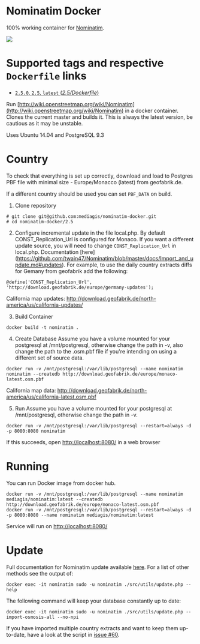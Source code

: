 # Nominatim Docker

100% working container for [Nominatim](https://github.com/twain47/Nominatim).

[![](https://images.microbadger.com/badges/image/mediagis/nominatim.svg)](https://microbadger.com/images/mediagis/nominatim "Get your own image badge on microbadger.com")

# Supported tags and respective `Dockerfile` links #

- [`2.5.0`, `2.5`, `latest`  (*2.5/Dockerfile*)](https://github.com/mediagis/nominatim-docker/tree/master/2.5)


Run [http://wiki.openstreetmap.org/wiki/Nominatim](http://wiki.openstreetmap.org/wiki/Nominatim) in a docker container. Clones the current master and builds it. This is always the latest version, be cautious as it may be unstable.

Uses Ubuntu 14.04 and PostgreSQL 9.3

# Country
To check that everything is set up correctly, download and load to Postgres PBF file with minimal size - Europe/Monacco (latest) from geofabrik.de.

If a different country should be used you can set `PBF_DATA` on build.

1. Clone repository

  ```
  # git clone git@github.com:mediagis/nominatim-docker.git
  # cd nominatim-docker/2.5
  ```

2. Configure incremental update in the file local.php. By default CONST_Replication_Url is configured for Monaco.
If you want a different update source, you will need to change `CONST_Replication_Url` in local.php. Documentation [here] (https://github.com/twain47/Nominatim/blob/master/docs/Import_and_update.md#updates). For example, to use the daily country extracts diffs for Gemany from geofabrik add the following:
  ```
  @define('CONST_Replication_Url', 'http://download.geofabrik.de/europe/germany-updates');
  ```
  California map updates: http://download.geofabrik.de/north-america/us/california-updates/

3. Build Container

  ```
  docker build -t nominatim .
  ```

4. Create Database
  Assume you have a volume mounted for your postgresql at /mnt/postgresql, otherwise change the path
  in -v, also change the path to the .osm.pbf file if you're intending on using a different set of
  source data.
  ```
  docker run -v /mnt/postgresql:/var/lib/postgresql --name nominatim nominatim --createdb http://download.geofabrik.de/europe/monaco-latest.osm.pbf
  ```
  California map data: http://download.geofabrik.de/north-america/us/california-latest.osm.pbf

5. Run
  Assume you have a volume mounted for your postgresql at /mnt/postgresql, otherwise change the path
  in -v.
  ```
  docker run -v /mnt/postgresql:/var/lib/postgresql --restart=always -d -p 8080:8080 nominatim
  ```
  If this succeeds, open [http://localhost:8080/](http:/localhost:8080) in a web browser

# Running

You can run Docker image from docker hub.

```
docker run -v /mnt/postgresql:/var/lib/postgresql --name nominatim mediagis/nominatim:latest --createdb http://download.geofabrik.de/europe/monaco-latest.osm.pbf
docker run -v /mnt/postgresql:/var/lib/postgresql --restart=always -d -p 8080:8080 --name nominatim mediagis/nominatim:latest
```
Service will run on [http://localhost:8080/](http:/localhost:8080)

# Update

Full documentation for Nominatim update available [here](https://github.com/twain47/Nominatim/blob/master/docs/Import_and_update.md#updates). For a list of other methods see the output of:
  ```
  docker exec -it nominatim sudo -u nominatim ./src/utils/update.php --help
  ```

The following command will keep your database constantly up to date:
  ```
  docker exec -it nominatim sudo -u nominatim ./src/utils/update.php --import-osmosis-all --no-npi
  ```
If you have imported multiple country extracts and want to keep them
up-to-date, have a look at the script in
[issue #60](https://github.com/twain47/Nominatim/issues/60).
